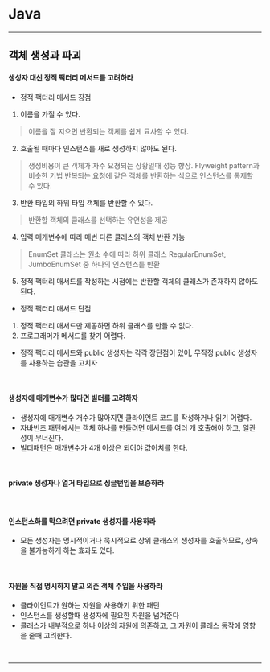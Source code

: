 # Java

---

## 객체 생성과 파괴
#### 생성자 대신 정적 팩터리 메서드를 고려하라

- 정적 팩터리 매서드 장점
1) 이름을 가질 수 있다.
> 이름을 잘 지으면 반환되는 객체를 쉽게 묘사할 수 있다.
2) 호출될 때마다 인스턴스를 새로 생성하지 않아도 된다.
> 생성비용이 큰 객체가 자주 요쳥되는 상황일때 성능 향상. Flyweight pattern과 비슷한 기법
> 반복되는 요청에 같은 객체를 반환하는 식으로 인스턴스를 통제할 수 있다.
3) 반환 타입의 하위 타입 객체를 반환할 수 있다.
> 반환할 객체의 클래스를 선택하는 유연성을 제공
4) 입력 매개변수에 따라 매번 다른 클래스의 객체 반환 가능
> EnumSet 클래스는 원소 수에 따라 하위 클래스 RegularEnumSet, JumboEnumSet 중 하나의 인스턴스를 반환
5) 정적 팩터리 매서드를 작성하는 시점에는 반환할 객체의 클래스가 존재하지 않아도 된다.

- 정적 팩터리 매서드 단점
1) 정적 팩터리 매서드만 제공하면 하위 클래스를 만들 수 없다.
2) 프로그래머가 메서드를 찾기 어렵다.

- 정적 팩터리 메서드와 public 생성자는 각각 장단점이 있어, 무작정 public 생성자를 사용하는 습관을 고치자

<br>

#### 생성자에 매개변수가 많다면 빌더를 고려하자

- 생성자에 매개변수 개수가 많아지면 클라이언트 코드를 작성하거나 읽기 어렵다.
- 자바빈즈 패턴에서는 객체 하나를 만들려면 메서드를 여러 개 호출해야 하고, 일관성이 무너진다.
- 빌더패턴은 매개변수가 4개 이상은 되어야 값어치를 한다.

<br>

#### private 생성자나 열거 타입으로 싱글턴임을 보증하라

<br>


#### 인스턴스화를 막으려면 private 생성자를 사용하라

- 모든 생성자는 명시적이거나 묵시적으로 상위 클래스의 생성자를 호출하므로, 상속을 불가능하게 하는 효과도 있다.

<br>


#### 자원을 직접 명시하지 말고 의존 객체 주입을 사용하라
- 클라이언트가 원하는 자원을 사용하기 위한 패턴
- 인스턴스를 생성할때 생성자에 필요한 자원을 넘겨준다
- 클래스가 내부적으로 하나 이상의 자원에 의존하고, 그 자원이 클래스 동작에 영향을 줄때 고려한다.

<br>

--- 